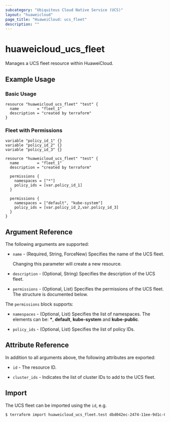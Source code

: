 ```yaml
---
subcategory: "Ubiquitous Cloud Native Service (UCS)"
layout: "huaweicloud"
page_title: "HuaweiCloud: ucs_fleet"
description: ""
---
```


# huaweicloud_ucs_fleet

Manages a UCS fleet resource within HuaweiCloud.

## Example Usage

### Basic Usage

```hcl
resource "huaweicloud_ucs_fleet" "test" {
  name        = "fleet_1"
  description = "created by terraform"
}
```

### Fleet with Permissions

```hcl
variable "policy_id_1" {}
variable "policy_id_2" {}
variable "policy_id_3" {}

resource "huaweicloud_ucs_fleet" "test" {
  name        = "fleet_1"
  description = "created by terraform"

  permissions {
    namespaces = ["*"]
    policy_ids = [var.policy_id_1]
  }

  permissions {
    namespaces = ["default", "kube-system"]
    policy_ids = [var.policy_id_2,var.policy_id_3]
  }
}
```

## Argument Reference

The following arguments are supported:

* `name` - (Required, String, ForceNew) Specifies the name of the UCS fleet.

  Changing this parameter will create a new resource.

* `description` - (Optional, String) Specifies the description of the UCS fleet.

* `permissions` - (Optional, List) Specifies the permissions of the UCS fleet. The structure is documented below.

The `permissions` block supports:

* `namespaces` - (Optional, List) Specifies the list of namespaces.
  The elements can be: **\***, **default**, **kube-system** and **kube-public**.

* `policy_ids` - (Optional, List) Specifies the list of policy IDs.

## Attribute Reference

In addition to all arguments above, the following attributes are exported:

* `id` - The resource ID.

* `cluster_ids` - Indicates the list of cluster IDs to add to the UCS fleet.

## Import

The UCS fleet can be imported using the `id`, e.g.

```bash
$ terraform import huaweicloud_ucs_fleet.test dbd042ec-2474-11ee-9d1c-0255ac1000ce
```
